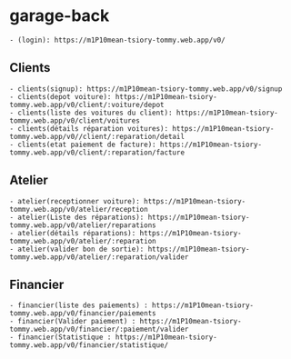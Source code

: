 # garage-back

    - (login): https://m1P10mean-tsiory-tommy.web.app/v0/

## Clients
    - clients(signup): https://m1P10mean-tsiory-tommy.web.app/v0/signup
    - clients(depot voiture): https://m1P10mean-tsiory-tommy.web.app/v0/client/:voiture/depot
    - clients(liste des voitures du client): https://m1P10mean-tsiory-tommy.web.app/v0/client/voitures
    - clients(détails réparation voitures): https://m1P10mean-tsiory-tommy.web.app/v0//client/:reparation/detail
    - clients(etat paiement de facture): https://m1P10mean-tsiory-tommy.web.app/v0/client/:reparation/facture

## Atelier
    - atelier(receptionner voiture): https://m1P10mean-tsiory-tommy.web.app/v0/atelier/reception
    - atelier(Liste des réparations): https://m1P10mean-tsiory-tommy.web.app/v0/atelier/reparations
    - atelier(détails réparations): https://m1P10mean-tsiory-tommy.web.app/v0/atelier/:reparation
    - atelier(valider bon de sortie): https://m1P10mean-tsiory-tommy.web.app/v0/atelier/:reparation/valider

## Financier
    - financier(liste des paiements) : https://m1P10mean-tsiory-tommy.web.app/v0/financier/paiements
    - financier(Valider paiement) : https://m1P10mean-tsiory-tommy.web.app/v0/financier/:paiement/valider
    - financier(Statistique : https://m1P10mean-tsiory-tommy.web.app/v0/financier/statistique/